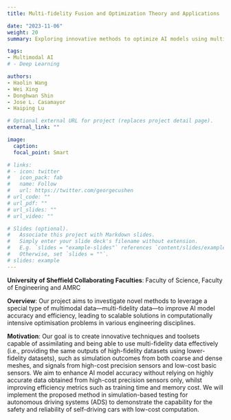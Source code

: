 ```yaml
---
title: Multi-fidelity Fusion and Optimization Theory and Applications

date: "2023-11-06"
weight: 20
summary: Exploring innovative methods to optimize AI models using multi-fidelity data, aiming to enhance accuracy and efficiency across engineering disciplines by leveraging diverse data sources to improve model performance while reducing reliance on high-cost precision data.

tags:
- Multimodal AI
# - Deep Learning

authors:
- Haolin Wang
- Wei Xing
- Donghwan Shin
- Jose L. Casamayor
- Haiping Lu

# Optional external URL for project (replaces project detail page).
external_link: ""

image:
  caption: 
  focal_point: Smart

# links:
# - icon: twitter
#   icon_pack: fab
#   name: Follow
#   url: https://twitter.com/georgecushen
# url_code: ""
# url_pdf: ""
# url_slides: ""
# url_video: ""

# Slides (optional).
#   Associate this project with Markdown slides.
#   Simply enter your slide deck's filename without extension.
#   E.g. `slides = "example-slides"` references `content/slides/example-slides.md`.
#   Otherwise, set `slides = ""`.
# slides: example
---
```

**University of Sheffield Collaborating Faculties**: Faculty of Science, Faculty of Engineering and AMRC

**Overview**: Our project aims to investigate novel methods to leverage a special type of multimodal data—multi-fidelity data—to improve AI model accuracy and efficiency, leading to scalable solutions in computationally intensive optimisation problems in various engineering disciplines.

**Motivation**: Our goal is to create innovative techniques and toolsets capable of assimilating and being able to use multi-fidelity data effectively (i.e., providing the same outputs of high-fidelity datasets using lower-fidelity datasets), such as simulation outcomes from both coarse and dense meshes, and signals from high-cost precision sensors and low-cost basic sensors. We aim to enhance AI model accuracy without relying on highly accurate data obtained from high-cost precision sensors only, whilst improving efficiency metrics such as training time and memory cost. We will implement the proposed method in simulation-based testing for autonomous driving systems (ADS) to demonstrate the capability for the safety and reliability of self-driving cars with low-cost computation.
